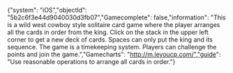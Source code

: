{"system": "iOS","objectId": "5b2c6f3e44d9040030d3fb07","Gamecomplete": false,"information": "This is a wild west cowboy style solitaire card game where the player arranges all the cards in order from the king. Click on the stack in the upper left corner to get a new deck of cards. Spaces can only put the king and its sequence. The game is a timekeeping system. Players can challenge the points and join the game.","Gamecharts": "http://m.leyoucp.com/","guide": "Use reasonable operations to arrange all cards in order."}
